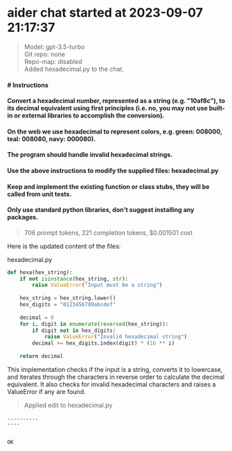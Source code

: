 
# aider chat started at 2023-09-07 21:17:37

> Model: gpt-3.5-turbo  
> Git repo: none  
> Repo-map: disabled  
> Added hexadecimal.py to the chat.  

#### # Instructions  
####   
#### Convert a hexadecimal number, represented as a string (e.g. "10af8c"), to its decimal equivalent using first principles (i.e. no, you may not use built-in or external libraries to accomplish the conversion).  
####   
#### On the web we use hexadecimal to represent colors, e.g. green: 008000, teal: 008080, navy: 000080).  
####   
#### The program should handle invalid hexadecimal strings.  
####   
#### ####  
####   
#### Use the above instructions to modify the supplied files: hexadecimal.py  
#### Keep and implement the existing function or class stubs, they will be called from unit tests.  
#### Only use standard python libraries, don't suggest installing any packages.  
> 706 prompt tokens, 221 completion tokens, $0.001501 cost  

Here is the updated content of the files:

hexadecimal.py
```python
def hexa(hex_string):
    if not isinstance(hex_string, str):
        raise ValueError("Input must be a string")
    
    hex_string = hex_string.lower()
    hex_digits = "0123456789abcdef"
    
    decimal = 0
    for i, digit in enumerate(reversed(hex_string)):
        if digit not in hex_digits:
            raise ValueError("Invalid hexadecimal string")
        decimal += hex_digits.index(digit) * (16 ** i)
    
    return decimal
```

This implementation checks if the input is a string, converts it to lowercase, and iterates through the characters in reverse order to calculate the decimal equivalent. It also checks for invalid hexadecimal characters and raises a ValueError if any are found.

> Applied edit to hexadecimal.py  
```
..........
----


OK

```